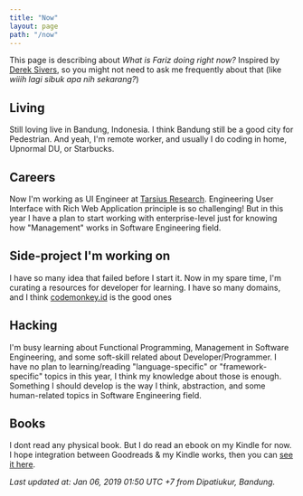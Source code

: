 ```yaml
---
title: "Now"
layout: page
path: "/now"
---
```


This page is describing about _What is Fariz doing right now?_ Inspired by [Derek Sivers](https://sivers.org/now), so you might not need to ask me frequently about that (like _wiiih lagi sibuk apa nih sekarang?_)

## Living

Still loving live in Bandung, Indonesia. I think Bandung still be a good city for Pedestrian. And yeah, I'm
remote worker, and usually I do coding in home, Upnormal DU, or Starbucks.

## Careers

Now I'm working as UI Engineer at [Tarsius Research](https://tarsius.id). Engineering User Interface with Rich
Web Application principle is so challenging! But in this year I have a plan to start working with enterprise-level
just for knowing how "Management" works in Software Engineering field.

## Side-project I'm working on

I have so many idea that failed before I start it. Now in my spare time, I'm curating a resources for developer
for learning. I have so many domains, and I think [codemonkey.id](https://codemonkey.id) is the good ones

## Hacking

I'm busy learning about Functional Programming, Management in Software Engineering, and some soft-skill related about
Developer/Programmer. I have no plan to learning/reading "language-specific" or "framework-specific" topics in this year,
I think my knowledge about those is enough. Something I should develop is the way I think, abstraction, and some human-related
topics in Software Engineering field.

## Books

I dont read any physical book. But I do read an ebook on my Kindle for now. I hope integration between Goodreads & my Kindle works, then you can [see it here](https://108kb.io/go/goodreads/).

_Last updated at: Jan 06, 2019 01:50 UTC +7 from Dipatiukur, Bandung._
